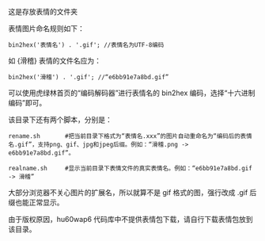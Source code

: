 这是存放表情的文件夹

表情图片命名规则如下：

    bin2hex('表情名') . '.gif'; //表情名为UTF-8编码

如 {滑稽} 表情的文件名应为：

    bin2hex('滑稽') . '.gif'; //“e6bb91e7a8bd.gif”

可以使用虎绿林首页的“编码解码器”进行表情名的 bin2hex 编码，选择“十六进制编码”即可。

该目录下还有两个脚本，分别是：

    rename.sh       #把当前目录下格式为“表情名.xxx”的图片自动重命名为“编码后的表情名.gif”，支持png、gif、jpg和jpeg后缀。例如：“滑稽.png -> e6bb91e7a8bd.gif”。
    
    realname.sh     #显示当前目录下表情文件的真实表情名。例如：“e6bb91e7a8bd.gif -> 滑稽”

大部分浏览器不关心图片的扩展名，所以就算不是 gif 格式的图，强行改成 .gif 后缀也能正常显示。

由于版权原因，hu60wap6 代码库中不提供表情包下载，请自行下载表情包放到该目录。